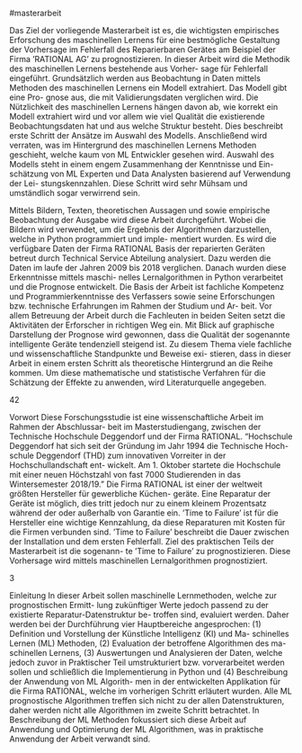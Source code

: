 #masterarbeit

Das Ziel der vorliegende Masterarbeit ist es, die wichtigsten empirisches Erforschung
des maschinellen Lernens für eine bestmögliche Gestaltung der Vorhersage im Fehlerfall
des Reparierbaren Gerätes am Beispiel der Firma ’RATIONAL AG’ zu prognostizieren.
In dieser Arbeit wird die Methodik des maschinellen Lernens bestehende aus Vorher-
sage für Fehlerfall eingeführt. Grundsätzlich werden aus Beobachtung in Daten mittels
Methoden des maschinellen Lernens ein Modell extrahiert. Das Modell gibt eine Pro-
gnose aus, die mit Validierungsdaten verglichen wird. Die Nützlichkeit des maschinellen
Lernens hängen davon ab, wie korrekt ein Modell extrahiert wird und vor allem wie
viel Qualität die existierende Beobachtungsdaten hat und aus welche Struktur besteht.
Dies beschreibt erste Schritt der Ansätze im Auswahl des Modells. Anschließend wird
verraten, was im Hintergrund des maschinellen Lernens Methoden geschieht, welche
kaum von ML Entwickler gesehen wird.
Auswahl des Modells steht in einem engem Zusammenhang der Kenntnisse und Ein-
schätzung von ML Experten und Data Analysten basierend auf Verwendung der Lei-
stungskennzahlen. Diese Schritt wird sehr Mühsam und umständlich sogar verwirrend
sein.

Mittels Bildern, Texten, theoretischen Aussagen und sowie empirische Beobachtung
der Ausgabe wird diese Arbeit durchgeführt. Wobei die Bildern wird verwendet, um
die Ergebnis der Algorithmen darzustellen, welche in Python programmiert und imple-
mentiert wurden.
Es wird die verfügbare Daten der Firma RATIONAL Basis der reparierten Geräten
betreut durch Technical Service Abteilung analysiert. Dazu werden die Daten im laufe
der Jahren 2009 bis 2018 verglichen. Danach wurden diese Erkenntnisse mittels maschi-
nelles Lernalgorithmen in Python verarbeitet und die Prognose entwickelt. Die Basis
der Arbeit ist fachliche Kompetenz und Programmierkenntnisse des Verfassers sowie
seine Erforschungen bzw. technische Erfahrungen im Rahmen der Studium und Ar-
beit. Vor allem Betreuung der Arbeit durch die Fachleuten in beiden Seiten setzt die
Aktivitäten der Erforscher in richtigen Weg ein.
Mit Blick auf graphische Darstellung der Prognose wird gewonnen, dass die Qualität
der sogenannte intelligente Geräte tendenziell steigend ist.
Zu diesem Thema viele fachliche und wissenschaftliche Standpunkte und Beweise exi-
stieren, dass in dieser Arbeit in einem ersten Schritt als theoretische Hintergrund an die
Reihe kommen. Um diese mathematische und statistische Verfahren für die Schätzung
der Effekte zu anwenden, wird Literaturquelle angegeben.

42

Vorwort
Diese Forschungsstudie ist eine wissenschaftliche Arbeit im Rahmen der Abschlussar-
beit im Masterstudiengang, zwischen der Technische Hochschule Deggendorf und der
Firma RATIONAL.
“Hochschule Deggendorf hat sich seit der Gründung im Jahr 1994 die Technische Hoch-
schule Deggendorf (THD) zum innovativen Vorreiter in der Hochschullandschaft ent-
wickelt. Am 1. Oktober startete die Hochschule mit einer neuen Höchstzahl von fast
7000 Studierenden in das Wintersemester 2018/19.”
Die Firma RATIONAL ist einer der weltweit größten Hersteller für gewerbliche Küchen-
geräte. Eine Reparatur der Geräte ist möglich, dies tritt jedoch nur zu einem kleinem
Prozentsatz während der oder außerhalb von Garantie ein. ’Time to Failure’ ist für die
Hersteller eine wichtige Kennzahlung, da diese Reparaturen mit Kosten für die Firmen
verbunden sind. ’Time to Failure’ beschreibt die Dauer zwischen der Installation und
dem ersten Fehlerfall. Ziel des praktischen Teils der Masterarbeit ist die sogenann-
te ’Time to Failure’ zu prognostizieren. Diese Vorhersage wird mittels maschinellen
Lernalgorithmen prognostiziert.

3

Einleitung
In dieser Arbeit sollen maschinelle Lernmethoden, welche zur prognostischen Ermitt-
lung zukünftiger Werte jedoch passend zu der existierte Reparatur-Datenstruktur be-
troffen sind, evaluiert werden. Daher werden bei der Durchführung vier Hauptbereiche
angesprochen: (1) Definition und Vorstellung der Künstliche Intelligenz (KI) und Ma-
schinelles Lernen (ML) Methoden, (2) Evaluation der betroffene Algorithmen des ma-
schinellen Lernens, (3) Auswertungen und Analysieren der Daten, welche jedoch zuvor
in Praktischer Teil umstrukturiert bzw. vorverarbeitet werden sollen und schließlich die
Implementierung in Python und (4) Beschreibung der Anwendung von ML Algorith-
men in der entwickelten Applikation für die Firma RATIONAL, welche im vorherigen
Schritt erläutert wurden.
Alle ML prognostische Algorithmen treffen sich nicht zu der allen Datenstrukturen,
daher werden nicht alle Algorithmen im zweite Schritt betrachtet. In Beschreibung der
ML Methoden fokussiert sich diese Arbeit auf Anwendung und Optimierung der ML
Algorithmen, was in praktische Anwendung der Arbeit verwandt sind.
